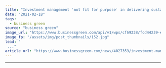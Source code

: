 ```yaml
---
title: "Investment management 'not fit for purpose' in delivering sustainable wealth creation"
date: "2021-02-18"
tags: 
  - business green
source: "business green"
image_url: "https://www.businessgreen.com/api/v1/wps/cf69238/fcd44239-ef1c-438f-802e-da6311c9db92/5/iw-climate-change-renewable-011-185x114.jpg"
image_fp: "/assets/img/post_thumbnails/152.jpg"
lead: "
 ..."
article_url: "https://www.businessgreen.com/news/4027359/investment-management-fit-purpose-delivering-sustainable-wealth-creation"
---
```


---
